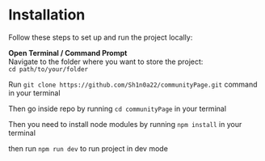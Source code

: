 # Installation

Follow these steps to set up and run the project locally:

**Open Terminal / Command Prompt**  
   Navigate to the folder where you want to store the project:  
    `cd path/to/your/folder`

Run `git clone https://github.com/Sh1n0a22/communityPage.git` command in your terminal 

Then go inside repo by running  `cd communityPage` in your terminal

Then you need to install node modules by running `npm install`  in your terminal

then run 
`npm run dev`
to run project in dev mode